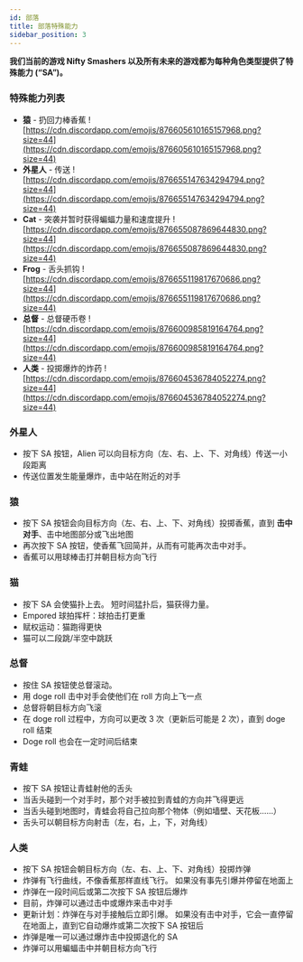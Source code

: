 ```yaml
---
id: 部落
title: 部落特殊能力
sidebar_position: 3
---
```


**我们当前的游戏 Nifty Smashers 以及所有未来的游戏都为每种角色类型提供了特殊能力 (“SA”)。**

### 特殊能力列表

- **猿** - 扔回力棒香蕉 ![https://cdn.discordapp.com/emojis/876605610165157968.png?size=44](https://cdn.discordapp.com/emojis/876605610165157968.png?size=44)
- **外星人** - 传送 ![https://cdn.discordapp.com/emojis/876655147634294794.png?size=44](https://cdn.discordapp.com/emojis/876655147634294794.png?size=44)
- **Cat** - 突袭并暂时获得蝙蝠力量和速度提升 ![https://cdn.discordapp.com/emojis/876655087869644830.png?size=44](https://cdn.discordapp.com/emojis/876655087869644830.png?size=44)
- **Frog** - 舌头抓钩 ![https://cdn.discordapp.com/emojis/876655119817670686.png?size=44](https://cdn.discordapp.com/emojis/876655119817670686.png?size=44)
- **总督** - 总督硬币卷 ![https://cdn.discordapp.com/emojis/876600985819164764.png?size=44](https://cdn.discordapp.com/emojis/876600985819164764.png?size=44)
- **人类** - 投掷爆炸的炸药 ![https://cdn.discordapp.com/emojis/876604536784052274.png?size=44](https://cdn.discordapp.com/emojis/876604536784052274.png?size=44)

### 外星人

- 按下 SA 按钮，Alien 可以向目标方向（左、右、上、下、对角线）传送一小段距离
- 传送位置发生能量爆炸，击中站在附近的对手

### 猿

- 按下 SA 按钮会向目标方向（左、右、上、下、对角线）投掷香蕉，直到 **击中对手**、击中地图部分或飞出地图
- 再次按下 SA 按钮，使香蕉飞回简并，从而有可能再次击中对手。
- 香蕉可以用球棒击打并朝目标方向飞行

### 猫

- 按下 SA 会使猫扑上去。 短时间猛扑后，猫获得力量。
- Empored 球拍挥杆：球拍击打更重
- 赋权运动：猫跑得更快
- 猫可以二段跳/半空中跳跃

### 总督

- 按住 SA 按钮使总督滚动。
- 用 doge roll 击中对手会使他们在 roll 方向上飞一点
- 总督将朝目标方向飞滚
- 在 doge roll 过程中，方向可以更改 3 次（更新后可能是 2 次），直到 doge roll 结束
- Doge roll 也会在一定时间后结束

### 青蛙

- 按下 SA 按钮让青蛙射他的舌头
- 当舌头碰到一个对手时，那个对手被拉到青蛙的方向并飞得更远
- 当舌头碰到地图时，青蛙会将自己拉向那个物体（例如墙壁、天花板……）
- 舌头可以朝目标方向射击（左，右，上，下，对角线）

### 人类

- 按下 SA 按钮会朝目标方向（左、右、上、下、对角线）投掷炸弹
- 炸弹有飞行曲线，不像香蕉那样直线飞行。 如果没有事先引爆并停留在地面上
- 炸弹在一段时间后或第二次按下 SA 按钮后爆炸
- 目前，炸弹可以通过击中或爆炸来击中对手
- 更新计划：炸弹在与对手接触后立即引爆。 如果没有击中对手，它会一直停留在地面上，直到它自动爆炸或第二次按下 SA 按钮后
- 炸弹是唯一可以通过爆炸击中投掷退化的 SA
- 炸弹可以用蝙蝠击中并朝目标方向飞行
